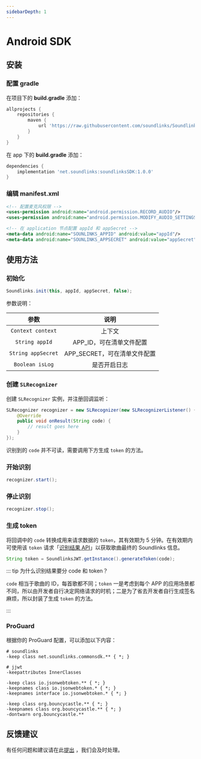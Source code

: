 ```yaml
---
sidebarDepth: 1
---
```


# Android SDK

## 安装

### 配置 gradle

在项目下的 **build.gradle** 添加：

```groovy
allprojects {
    repositories {
        maven {
            url 'https://raw.githubusercontent.com/soundlinks/Soundlinks-Android-SDK/master'
        }
    }
}
```

在 app 下的 **build.gradle** 添加：

```groovy
dependencies {
    implementation 'net.soundlinks:soundlinksSDK:1.0.0'
}
```

### 编辑 manifest.xml

```xml
<!-- 配置麦克风权限 -->
<uses-permission android:name="android.permission.RECORD_AUDIO"/>
<uses-permission android:name="android.permission.MODIFY_AUDIO_SETTINGS"/>

<!-- 在 application 节点配置 appId 和 appSecret -->
<meta-data android:name="SOUNLINKS_APPID" android:value="appId"/>
<meta-data android:name="SOUNLINKS_APPSECRET" android:value="appSecret"/>
```

## 使用方法

### 初始化

```java
Soundlinks.init(this, appId, appSecret, false);
```

参数说明：

| 参数 | 说明 |
|:----:|:----: |
| `Context context` | 上下文 |
| `String appId` | APP_ID，可在清单文件配置 |
| `String appSecret` | APP_SECRET，可在清单文件配置 |
| `Boolean isLog` | 是否开启日志 |

### 创建 `SLRecognizer`

创建 `SLRecognizer` 实例，并注册回调监听：

```java
SLRecognizer recognizer = new SLRecognizer(new SLRecognizerListener() {
    @Override
    public void onResult(String code) {
        // result goes here
    }
});
```

识别到的 `code` 并不可读，需要调用下方生成 `token` 的方法。

### 开始识别

```java
recognizer.start();
```

### 停止识别

```java
recognizer.stop();
```

### 生成 token

将回调中的 `code` 转换成用来请求数据的 `token`，其有效期为 5 分钟。在有效期内可使用该 `token` 请求「[识别结果 API](/result/)」以获取歌曲最终的 Soundlinks 信息。

```java
String token = SoundlinksJWT.getInstance().generateToken(code);
```

::: tip 为什么识别结果要分 code 和 token？

`code` 相当于歌曲的 ID，每首歌都不同；`token` 一是考虑到每个 APP 的应用场景都不同，所以由开发者自行决定网络请求的时机；二是为了省去开发者自行生成签名麻烦，所以封装了生成 `token` 的方法。

:::

### ProGuard

根据你的 ProGuard 配置，可以添加以下内容：

```
# soundlinks
-keep class net.soundlinks.commonsdk.** { *; }

# jjwt
-keepattributes InnerClasses

-keep class io.jsonwebtoken.** { *; }
-keepnames class io.jsonwebtoken.* { *; }
-keepnames interface io.jsonwebtoken.* { *; }

-keep class org.bouncycastle.** { *; }
-keepnames class org.bouncycastle.** { *; }
-dontwarn org.bouncycastle.**
```

## 反馈建议

有任何问题和建议请在此[提出](https://github.com/soundlinks/Soundlinks-Android-SDK/issues/new) ，我们会及时处理。
